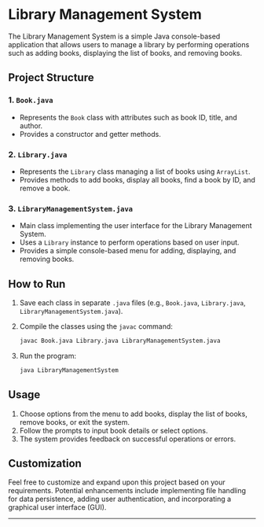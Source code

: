 # Library Management System

The Library Management System is a simple Java console-based application that allows users to manage a library by performing operations such as adding books, displaying the list of books, and removing books.

## Project Structure

### 1. `Book.java`

- Represents the `Book` class with attributes such as book ID, title, and author.
- Provides a constructor and getter methods.

### 2. `Library.java`

- Represents the `Library` class managing a list of books using `ArrayList`.
- Provides methods to add books, display all books, find a book by ID, and remove a book.

### 3. `LibraryManagementSystem.java`

- Main class implementing the user interface for the Library Management System.
- Uses a `Library` instance to perform operations based on user input.
- Provides a simple console-based menu for adding, displaying, and removing books.

## How to Run

1. Save each class in separate `.java` files (e.g., `Book.java`, `Library.java`, `LibraryManagementSystem.java`).
2. Compile the classes using the `javac` command:
    
    ```bash
    javac Book.java Library.java LibraryManagementSystem.java
    
    ```
    
3. Run the program:
    
    ```bash
    java LibraryManagementSystem
    
    ```
    

## Usage

1. Choose options from the menu to add books, display the list of books, remove books, or exit the system.
2. Follow the prompts to input book details or select options.
3. The system provides feedback on successful operations or errors.

## Customization

Feel free to customize and expand upon this project based on your requirements. Potential enhancements include implementing file handling for data persistence, adding user authentication, and incorporating a graphical user interface (GUI).

---
